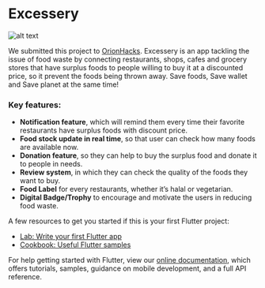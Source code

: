 # Excessery 

![alt text](https://i.imgur.com/tlixfhH.jpg)

We submitted this project to [OrionHacks](https://devpost.com/software/excessery).
Excessery is an app tackling the issue of food waste by connecting restaurants, shops, cafes and grocery stores that have surplus foods to people willing to buy it at a discounted price, so it prevent the foods being thrown away. Save foods, Save wallet and Save planet at the same time!

### Key features:
- **Notification feature**, which will remind them every time their favorite restaurants have surplus foods with discount price.
- **Food stock update in real time**, so that user can check how many foods are available now.
- **Donation feature**, so they can help to buy the surplus food and donate it to people in needs.
- **Review system**, in which they can check the quality of the foods they want to buy.
- **Food Label** for every restaurants, whether it’s halal or vegetarian.
- **Digital Badge/Trophy** to encourage and motivate the users in reducing food waste.

A few resources to get you started if this is your first Flutter project:

- [Lab: Write your first Flutter app](https://flutter.dev/docs/get-started/codelab)
- [Cookbook: Useful Flutter samples](https://flutter.dev/docs/cookbook)

For help getting started with Flutter, view our
[online documentation](https://flutter.dev/docs), which offers tutorials,
samples, guidance on mobile development, and a full API reference.
